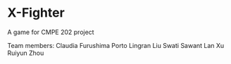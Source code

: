 X-Fighter
=========
A game for CMPE 202 project

Team members:
Claudia Furushima Porto
Lingran Liu
Swati Sawant
Lan Xu
Ruiyun Zhou
